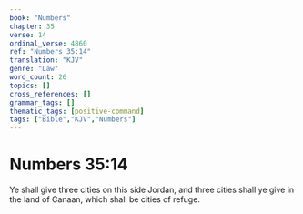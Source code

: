 ```yaml
---
book: "Numbers"
chapter: 35
verse: 14
ordinal_verse: 4860
ref: "Numbers 35:14"
translation: "KJV"
genre: "Law"
word_count: 26
topics: []
cross_references: []
grammar_tags: []
thematic_tags: [positive-command]
tags: ["Bible","KJV","Numbers"]
---
```


# Numbers 35:14

Ye shall give three cities on this side Jordan, and three cities shall ye give in the land of Canaan, which shall be cities of refuge.

